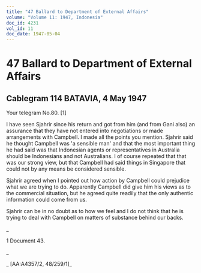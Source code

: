 ```yaml
---
title: "47 Ballard to Department of External Affairs"
volume: "Volume 11: 1947, Indonesia"
doc_id: 4231
vol_id: 11
doc_date: 1947-05-04
---
```


# 47 Ballard to Department of External Affairs

## Cablegram 114 BATAVIA, 4 May 1947

Your telegram No.80. [1]

I have seen Sjahrir since his return and got from him (and from Gani also) an assurance that they have not entered into negotiations or made arrangements with Campbell. I made all the points you mention. Sjahrir said he thought Campbell was 'a sensible man' and that the most important thing he had said was that Indonesian agents or representatives in Australia should be Indonesians and not Australians. I of course repeated that that was our strong view, but that Campbell had said things in Singapore that could not by any means be considered sensible.

Sjahrir agreed when I pointed out how action by Campbell could prejudice what we are trying to do. Apparently Campbell did give him his views as to the commercial situation, but he agreed quite readily that the only authentic information could come from us.

Sjahrir can be in no doubt as to how we feel and I do not think that he is trying to deal with Campbell on matters of substance behind our backs.

_

1 Document 43.

_

_ [AA:A4357/2, 48/259/1]_
